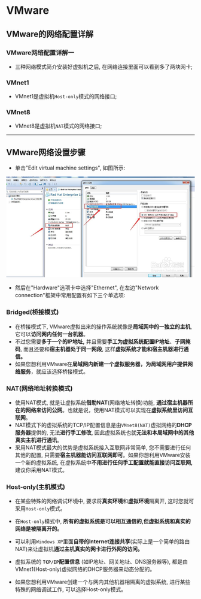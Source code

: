 # VMware
## VMware的网络配置详解

### VMware网络配置详解一
- 三种网络模式简介安装好虚拟机之后, 在网络连接里面可以看到多了两块网卡;

### VMnet1
- VMnet1是虚拟机`Host-only`模式的网络接口;

### VMnet8
- VMnet8是虚拟机`NAT`模式的网络接口;

------

## VMware网络设置步骤
- 单击"Edit virtual machine settings", 如图所示:

![VMwareNetwork][1]

- 然后在"Hardware"选项卡中选择"Ethernet", 在左边"Network connection"框架中常用配置有如下三个单选项:

### Bridged(桥接模式)
- 在桥接模式下, VMware虚拟出来的操作系统就像是**局域网中的一独立的主机**, 它可以**访问网内任何一台机器**。
- 不过您需要**多于一个的IP地址,** 并且需要**手工为虚拟系统配置IP地址**、**子网掩码**, 而且还要和**宿主机器处于同一网段**, 这样**虚拟系统才能和宿主机器进行通信。**     
- 如果您想利用VMware在**局域网内新建一个虚拟服务器，**为**局域网用户提供网络服务**，就应该选择桥接模式。

### NAT(网络地址转换模式)
- 使用NAT模式, 就是让虚拟系统**借助NAT**(网络地址转换)功能, **通过宿主机器所在的网络来访问公网**。也就是说，使用NAT模式可以实现在**虚拟系统里访问互联网**。
- NAT模式下的虚拟系统的TCP/IP配置信息是由`VMnet8(NAT)`虚拟网络的**DHCP服务器**提供的, 无法**进行手工修改**, 因此虚拟系统也就**无法和本局域网中的其他真实主机进行通讯**。
- 采用NAT模式最大的优势是虚拟系统接入互联网非常简单, 您不需要进行任何其他的配置, 只需要**宿主机器能访问互联网即可**。如果你想利用VMware安装一个新的虚拟系统, 在虚拟系统中**不用进行任何手工配置就能直接访问互联网,** 建议你采用NAT模式。

### Host-only(主机模式)
- 在某些特殊的网络调试环境中, 要求将**真实环境**和**虚拟环境**隔离开, 这时您就可采用`Host-only`模式。
- 在`Host-only`模式中, **所有的虚拟系统是可以相互通信的,**但**虚拟系统和真实的网络是被隔离开的。**
- 可以利用`Windows XP`里面**自带的Internet连接共享**(实际上是一个简单的路由NAT)来让虚拟机**通过主机真实的网卡进行外网的访问。**
- 虚拟系统的 **`TCP/IP`配置信息** (如IP地址、网关地址、DNS服务器等), 都是由VMnet1(Host-only)虚拟网络的DHCP服务器来动态分配的。     
- 如果您想利用VMware创建一个与网内其他机器相隔离的虚拟系统, 进行某些特殊的网络调试工作, 可以选择Host-only模式。


  [1]: ./images/VMwareNetwork.jpg "VMwareNetwork.jpg"